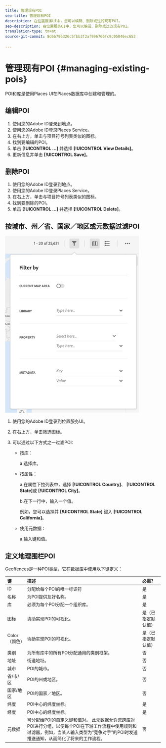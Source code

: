 ```yaml
---
title: 管理现有POI
seo-title: 管理现有POI
description: 在位置服务UI中，您可以编辑、删除或过滤现有POI。
seo-description: 在位置服务UI中，您可以编辑、删除或过滤现有POI。
translation-type: tm+mt
source-git-commit: 8d6b796326c5fbb3f2af996766fc9c05046ec653

---
```



# 管理现有POI {#managing-existing-pois}

POI和库是使用Places UI在Places数据库中创建和管理的。

## 编辑POI

1. 使用您的Adobe ID登录到地点。
1. 使用您的Adobe ID登录Places Service。
1. 在右上方，单击与项目符号列表类似的图标。
1. 找到要编辑的POI。
1. 单击 **[!UICONTROL ...]** 并选择 **[!UICONTROL View Details]**。
1. 更新信息并单击 **[!UICONTROL Save]**。

## 删除POI

1. 使用您的Adobe ID登录到地点。
1. 使用您的Adobe ID登录Places Service。
1. 在右上方，单击与项目符号列表类似的图标。
1. 找到要删除的POI。
1. 单击 **[!UICONTROL ...]** 并选择 **[!UICONTROL Delete]**。

## 按城市、州／省、国家／地区或元数据过滤POI

![过滤POI](/help/assets/filter_poi.png)

1. 使用您的Adobe ID登录到位置服务UI。
1. 在右上方，单击筛选图标。
1. 可以通过以下方式之一过滤POI:

   * 按库：

      a.选择库。

   * 按属性：

      a.在属性下拉列表中，选择 **[!UICONTROL Country]**、 **[!UICONTROL State]**&#x200B;或 **[!UICONTROL City]**。

      b.在下一行中，输入一个值。

      例如，您可以选择并 **[!UICONTROL State]** 键入 **[!UICONTROL California]**。

   * 使用元数据：

      a.输入键和值。

## 定义地理围栏POI

Geoffences是一种POI类型，它在数据库中使用以下键定义：

| 键 | 描述 | 必需? |
| :--- | :--- | :--- |
| ID | 分配给每个POI的唯一标识符 | 是 |
| 名称 | 为POI提供友好名称。 | 是 |
| 库 | 必须为每个POI分配一个组织库。 | 是 |
| 图标 | 协助实现POI的可视化。 | 是（已指定默认值） |
| Color（颜色） | 协助实现POI的可视化。 | 是（已指定默认值） |
| 类别 | 为所有库中的所有POI分配通用的类别框架。 | 否 |
| 地址 | 街道地址。 | 否 |
| 城市 | POI的城市。 | 否 |
| 省/市/区 | POI的州或地区。 | 否 |
| 国家/地区 | POI的国家／地区。 | 否 |
| 纬度 | POI中心的纬度坐标。 | 是 |
| 经度 | POI中心的经度坐标。 | 是 |
| 元数据 | 可分配给POI的自定义键和值对。 此元数据允许您跨库对POI进行分组，以便每个POI在下游工作流程中使用规则和过滤器，例如，当某人输入类型为“竞争对手”的POI时发送推送通知，从而简化了将来的工作流程。 | 否 |
